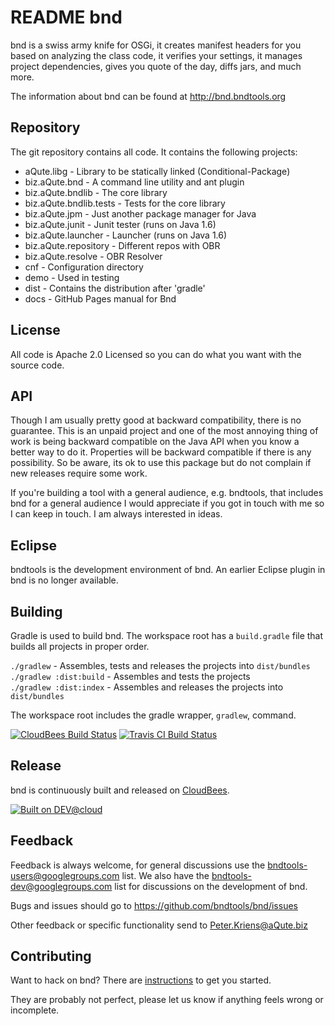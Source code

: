 # README bnd
bnd is a swiss army knife for OSGi, it creates manifest headers for you based on 
analyzing the class code, it verifies your settings, it manages project dependencies,
gives you quote of the day, diffs jars, and much more. 

The information about bnd can be found at <http://bnd.bndtools.org>

## Repository
The git repository contains all code. It contains the following projects:

* aQute.libg - Library to be statically linked (Conditional-Package)
* biz.aQute.bnd - A command line utility and ant plugin
* biz.aQute.bndlib - The core library
* biz.aQute.bndlib.tests - Tests for the core library
* biz.aQute.jpm - Just another package manager for Java
* biz.aQute.junit - Junit tester (runs on Java 1.6)
* biz.aQute.launcher - Launcher (runs on Java 1.6)
* biz.aQute.repository - Different repos with OBR
* biz.aQute.resolve - OBR Resolver
* cnf - Configuration directory
* demo - Used in testing
* dist - Contains the distribution after 'gradle'
* docs - GitHub Pages manual for Bnd

## License
All code is Apache 2.0 Licensed so you can do what you want with the source code. 

## API
Though I am usually pretty good at backward compatibility, there is no guarantee. This
is an unpaid project and one of the most annoying thing of work is being backward compatible
on the Java API when you know a better way to do it. Properties will be backward compatible
if there is any possibility. So be aware, its ok to use this package but do not complain
if new releases require some work.

If you're building a tool with a general audience, e.g. bndtools,  that includes bnd 
for a general audience I would appreciate if you got in touch with me so I can keep 
in touch. I am always interested in ideas.

## Eclipse
bndtools is the development environment of bnd. An earlier Eclipse plugin in bnd is no longer
available.

## Building
Gradle is used to build bnd. The workspace root has a `build.gradle` file that builds all projects in proper order.

`./gradlew`              - Assembles, tests and releases the projects into `dist/bundles`  
`./gradlew :dist:build`  - Assembles and tests the projects  
`./gradlew :dist:index`  - Assembles and releases the projects into `dist/bundles`  

The workspace root includes the gradle wrapper, `gradlew`, command.

[![CloudBees Build Status](https://bndtools.ci.cloudbees.com/job/bnd.master/badge/icon)](https://bndtools.ci.cloudbees.com/job/bnd.master/)
[![Travis CI Build Status](https://travis-ci.org/bndtools/bnd.svg?branch=master)](https://travis-ci.org/bndtools/bnd)

## Release
bnd is continuously built and released on [CloudBees](https://bndtools.ci.cloudbees.com/).

[![Built on DEV@cloud](http://www.cloudbees.com/sites/default/files/Button-Built-on-CB-1.png)](http://www.cloudbees.com/foss/foss-dev.cb)

## Feedback
Feedback is always welcome, for general discussions use the <bndtools-users@googlegroups.com> list. We also have the <bndtools-dev@googlegroups.com> list for discussions on the development of bnd.

Bugs and issues should go to <https://github.com/bndtools/bnd/issues>

Other feedback or specific functionality send to <Peter.Kriens@aQute.biz>

## Contributing

Want to hack on bnd? There are [instructions](CONTRIBUTING.md) to get you
started.

They are probably not perfect, please let us know if anything feels
wrong or incomplete.
